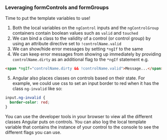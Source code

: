 ### Leveraging formControls and formGroups
Time to put the template variables to use!

1. Both the local variables on the `ngControl` inputs and the `ngControlGroup` containers contain boolean values such as `valid` and `touched`
2. We can bind a class to the validity of a control (or control group) by using an attribute directive set to `!controlName.valid`
3. We can show/hide error messages by setting `*ngIf` to the same
4. We can keep error messages from showing up immediately by providing `controlName.dirty` as an additional flag to the `*ngIf` statement e.g.

```html
<span *ngIf="controlName.dirty && !controlName.valid">Message...</span>
```

5. Angular also places classes on controls based on their state. For example, we could use css to set an input border to red when it has the class `ng-invalid` like so:
```css
input.ng-invalid {
  border-color: red;
}
```
You can use the developer tools in your browser to view all the different classes Angular puts on controls. You can also log the local template variable that contains the instance of your control to the console to see the different flags you can use.
